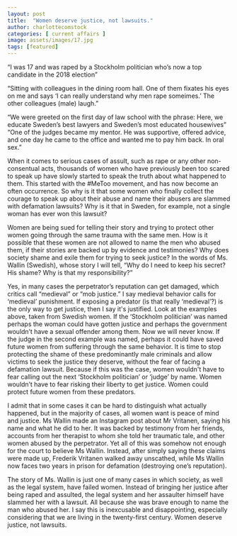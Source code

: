 ```yaml
---
layout: post
title:  "Women deserve justice, not lawsuits."
author: charlottecomstock 
categories: [ current affairs ]
image: assets/images/17.jpg
tags: [featured]
---
```

“I was 17 and was raped by a Stockholm politician who’s now a top candidate in the 2018 election”

“Sitting with colleagues in the dining room hall. One of them fixates his eyes on me and says ‘I can really understand why men rape someimes.’ The other colleagues (male) laugh.”

“We were greeted on the first day of law school with the phrase: Here, we educate Sweden’s best lawyers and Sweden’s most educated housewives” 
“One of the judges became my mentor. He was supportive, offered advice, and one day he came to the office and wanted me to pay him back. In oral sex.” 

When it comes to serious cases of assult, such as rape or any other non-consentual acts, thousands of women who have previously been too scared to speak up have slowly started to speak the truth about what happened to them. This started with the #MeToo movement, and has now become an often occurrence. So why is it that some women who finally collect the courage to speak up about their abuse and name their abusers are slammed with defamation lawsuits? Why is it that in Sweden, for example, not a single woman has ever won this lawsuit? 

Women are being sued for telling their story and trying to protect other women going through the same trauma with the same men. How is it possible that these women are not allowed to name the men who abused them, if their stories are backed up by evidence and testimonies? Why does society shame and exile them for trying to seek justice? In the words of Ms. Wallin (Swedish), whose story I will tell, “Why do I need to keep his secret? His shame? Why is that my responsibility?” 

Yes, in many cases the perpetrator’s reputation can get damaged, which critics call “medieval” or “mob justice.” I say medieval behavior calls for ‘medieval’ punishment. If exposing a predator (is that really ‘medieval’?) is the only way to get justice, then I say it's justified. 
Look at the examples above, taken from Swedish women. If the ‘Stockholm politician’ was named perhaps the woman could have gotten justice and perhaps the government wouldn’t have a sexual offender among them. Now we will never know. If the judge in the second example was named, perhaps it could have saved future women from suffering through the same behavior. It is time to stop protecting the shame of these predominantly male criminals and allow victims to seek the justice they deserve, without the fear of facing a defamation lawsuit. Because if this was the case, women wouldn't have to fear calling out the next ‘Stockholm politician’ or ‘judge’ by name. Women wouldn’t have to fear risking their liberty to get justice. Women could protect future women from these predators.

I admit that in some cases it can be hard to distinguish what actually happened, but in the majority of cases, all women want is peace of mind and justice. Ms Wallin made an Instagram post about Mr Vritanen, saying his name and what he did to her. It was backed by testimony from her friends, accounts from her therapist to whom she told her traumatic tale, and other women abused by the perpetrator. Yet all of this was somehow not enough for the court to believe Ms Wallin. Instead, after simply saying these claims were made up, Frederik Vritanen walked away unscathed, while Ms Wallin now faces two years in prison for defamation (destroying one’s reputation). 

The story of Ms. Wallin is just one of many cases in which society, as well as the legal system, have failed women. Instead of bringing her justice after being raped and assulted, the legal system and her assaulter himself have slammed her with a lawsuit. All because she was brave enough to name the man who abused her. I say this is inexcusable and disappointing, especially considering that we are living in the twenty-first century. Women deserve justice, not lawsuits.
